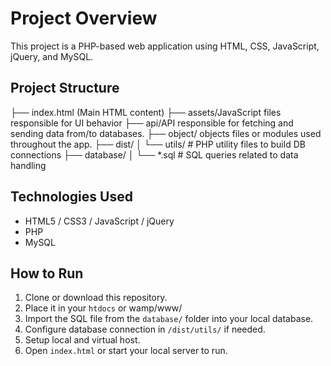 # Project Overview

This project is a PHP-based web application using HTML, CSS, JavaScript, jQuery, and MySQL.

## Project Structure
├── index.html (Main HTML content)
├── assets/JavaScript files responsible for UI behavior
├── api/API responsible for fetching and sending data from/to databases.
├── object/ objects files or modules used throughout the app.
├── dist/
│ └── utils/ # PHP utility files to build DB connections
├── database/
│ └── *.sql # SQL queries related to data handling

## Technologies Used
- HTML5 / CSS3 / JavaScript / jQuery
- PHP
- MySQL

## How to Run
1. Clone or download this repository.
2. Place it in your `htdocs` or wamp/www/
3. Import the SQL file from the `database/` folder into your local database.
4. Configure database connection in `/dist/utils/` if needed.
5. Setup local and virtual host.
6. Open `index.html` or start your local server to run.

   
